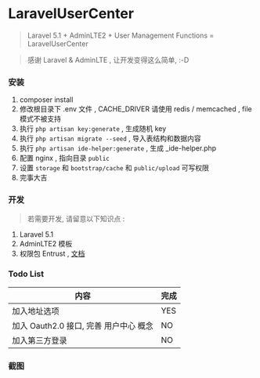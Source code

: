 # LaravelUserCenter

> Laravel 5.1 + AdminLTE2 + User Management Functions = LaravelUserCenter

> 感谢 Laravel & AdminLTE , 让开发变得这么简单, :-D

### 安装

1. composer install
2. 修改根目录下 .env 文件 , CACHE_DRIVER 请使用 redis / memcached , file 模式不被支持
3. 执行 `php artisan key:generate` , 生成随机 key
4. 执行 `php artisan migrate --seed` , 导入表结构和数据内容
5. 执行 `php artisan ide-helper:generate` , 生成 _ide-helper.php
6. 配置 nginx , 指向目录 `public`
7. 设置 `storage` 和 `bootstrap/cache` 和 `public/upload` 可写权限 
8. 完事大吉

### 开发

> 若需要开发, 请留意以下知识点 :

1. Laravel 5.1 
2. AdminLTE2 模板
3. 权限包 Entrust , [文档](https://github.com/Zizaco/entrust) 

### Todo List

<table>
<thead>
    <tr>
        <th>内容</th>
        <th>完成</th>
    </tr>
</thead>
<tbody>
    <tr>
        <td>加入地址选项</td>
        <td>YES</td>
    </tr>
    <tr>
        <td>加入 Oauth2.0 接口, 完善 用户中心 概念</td>
        <td>NO</td>
    </tr>
    <tr>
        <td>加入第三方登录</td>
        <td>NO</td>
    </tr>
</tbody>
</table>

### 截图


